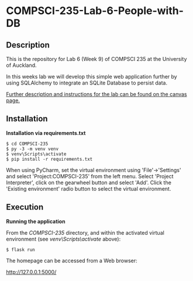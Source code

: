 # COMPSCI-235-Lab-6-People-with-DB

## Description

This is the repository for Lab 6 (Week 9) of COMPSCI 235 at the University of Auckland.

In this weeks lab we will develop this simple web application further by using SQLAlchemy to integrate an SQLite Database to persist data.

<a href="https://canvas.auckland.ac.nz/courses/60516/pages/lab-6-week-9-sqlalchemy-flask-databases">Further description and instructions for the lab can be found on the canvas page.</a>

## Installation

**Installation via requirements.txt**

```shell
$ cd COMPSCI-235
$ py -3 -m venv venv
$ venv\Scripts\activate
$ pip install -r requirements.txt
```

When using PyCharm, set the virtual environment using 'File'->'Settings' and select 'Project:COMPSCI-235' from the left menu. Select 'Project Interpreter', click on the gearwheel button and select 'Add'. Click the 'Existing environment' radio button to select the virtual environment. 

## Execution

**Running the application**

From the *COMPSCI-235* directory, and within the activated virtual environment (see *venv\Scripts\activate* above):

````shell
$ flask run
```` 

The homepage can be accessed from a Web browser:

http://127.0.0.1:5000/

 
